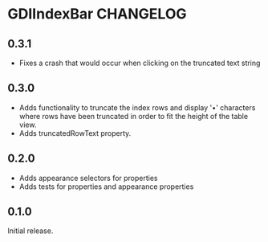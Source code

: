 # GDIIndexBar CHANGELOG

## 0.3.1

* Fixes a crash that would occur when clicking on the truncated text string

## 0.3.0

* Adds functionality to truncate the index rows and display '•' characters where rows have been truncated in order to fit the height of the table view. 
* Adds truncatedRowText property.

## 0.2.0

* Adds appearance selectors for properties
* Adds tests for properties and appearance properties

## 0.1.0

Initial release.
